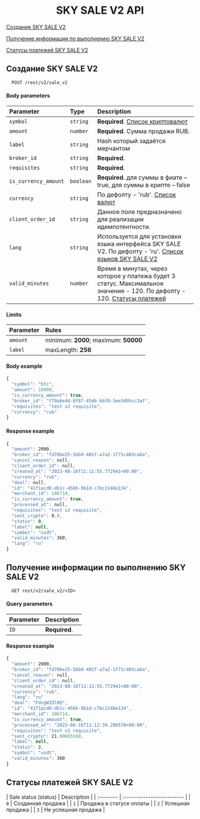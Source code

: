 <h1 align="center">SKY SALE V2 API</h1>
 

[Создание SKY SALE V2](#skysale)

[Получение информации по выполнению SKY SALE V2](#skysaleinfo)

[Статусы платежей SKY SALE V2](#paymentStatuses)

 <a name="skysale"></a>
## Создание SKY SALE V2

```http
  POST /rest/v2/sale_v2 
```
#### Body parameters

| Parameter | Type     | Description                |
| :-------- | :------- | :------------------------- |
 `symbol` | `string` | **Required**. [Список криптовалют](CRYPTOCURRENCIES.md)
| `amount` | `number` | **Required**. Сумма продажи RUB.
| `label` | `string` | Hash который задаётся мерчантом
| `broker_id` | `string` | **Required**.
| `requisites` | `string` | **Required**.
| `is_currency_amount` | `boolean` | **Required**. для суммы в фиате – true, для суммы в крипте – false 
| `currency` | `string` | По дефолту - 'rub'. [Список валют](CURRENCIES_SALES.md)
| `client_order_id` | `string` | Данное поле предназначено для реализации идемпотентности.
| `lang` | `string` | Используется для установки языка интерфейса SKY SALE V2. По дефолту - 'ru'. [Список языков SKY SALE V2](SKYPAYLANGUAGES.md)
| `valid_minutes` | `number` | Время в минутах, через которое у платежа будет 3 статус. Максимальное значение - 120. По дефолту - 120. [Статусы платежей](#paymentStatuses)

#### Limits

| Parameter | Rules     |
| :-------- | :-------  |
| `amount` | minimum: **2000**; maximum: **50000**
| `label` | maxLength: **256**

#### Body example

```javascript
{
  "symbol": "btc",
  "amount": 10000,
  "is_currency_amount": true,
  "broker_id": "f79a6e4d-0f87-45d6-bbf8-5ee3d95cc3af",
  "requisites": "test v2 requisite",
  "currency": "rub"
}
```

#### Response example

```javascript
{
  "amount": 2000,
  "broker_id": "fd70be25-5bb0-401f-a7a2-1f71c403caba",
  "cancel_reason": null,
  "client_order_id": null,
  "created_at": "2023-08-16T11:11:55.772941+00:00",
  "currency": "rub",
  "deal": null,
  "id": "41f1acd0-db1c-456b-9b1d-c7bc2148e134",
  "merchant_id": 186714,
  "is_currency_amount": true,
  "processed_at": null,
  "requisites": "test v2 requisite",
  "sent_crypto": 0.0,
  "status": 0,
  "label": null,
  "symbol": "usdt",
  "valid_minutes": 360,
  "lang": "ru"
}
```
 <a name="skysaleinfo"></a>
## Получение информации по выполнению SKY SALE V2

```http
  GET rest/v2/sale_v2/<ID> 
```

#### Query parameters

| Parameter | Description                |
| :-------- | :------------------------- |
| `ID` | **Required**.

#### Response example

```javascript
{
  "amount": 2000,
  "broker_id": "fd70be25-5bb0-401f-a7a2-1f71c403caba",
  "cancel_reason": null,
  "client_order_id": null,
  "created_at": "2023-08-16T11:11:55.772941+00:00",
  "currency": "rub",
  "lang": "ru"
  "deal": "FdvgWIDl0Q",
  "id": "41f1acd0-db1c-456b-9b1d-c7bc2148e134",
  "merchant_id": 186714,
  "is_currency_amount": true,
  "processed_at": "2023-08-16T11:12:39.206570+00:00",
  "requisites": "test v2 requisite",
  "sent_crypto": 21.00665569,
  "label": null,
  "status": 2,
  "symbol": "usdt",
  "valid_minutes": 360
}
```

## Статусы платежей SKY SALE V2
 <a name="paymentStatuses"></a>
| Sale status (status) | Description                |
| :-------- |  :------------------------- |
| `0` | Cозданная продажа |
| `1` | Продажа в статусе оплаты |
| `2` | Успешная продажа |
| `3` | Не успешная продажа |

